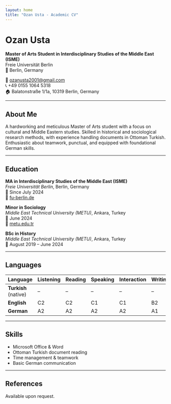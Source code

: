 ```yaml
---
layout: home
title: "Ozan Usta - Academic CV"
---
```


# Ozan Usta

**Master of Arts Student in Interdisciplinary Studies of the Middle East (ISME)**  
Freie Universität Berlin  
📍 Berlin, Germany

📧 ozanusta2001@gmail.com  
📞 +49 0155 1064 5318  
🏠 Balatonstraße 1/1a, 10319 Berlin, Germany  

---

## About Me

A hardworking and meticulous Master of Arts student with a focus on cultural and Middle Eastern studies. Skilled in historical and sociological research methods, with experience handling documents in Ottoman Turkish. Enthusiastic about teamwork, punctual, and equipped with foundational German skills.

---

## Education

**MA in Interdisciplinary Studies of the Middle East (ISME)**  
*Freie Universität Berlin*, Berlin, Germany  
📅 Since July 2024  
🔗 [fu-berlin.de](https://www.fu-berlin.de/)

**Minor in Sociology**  
*Middle East Technical University (METU)*, Ankara, Turkey  
📅 June 2024  
🔗 [metu.edu.tr](https://www.metu.edu.tr/tr)

**BSc in History**  
*Middle East Technical University (METU)*, Ankara, Turkey  
📅 August 2019 – June 2024

---

## Languages

| Language | Listening | Reading | Speaking | Interaction | Writing |
|----------|-----------|---------|----------|-------------|---------|
| **Turkish** (native) | – | – | – | – | – |
| **English** | C2 | C2 | C1 | C1 | B2 |
| **German** | A2 | A2 | A2 | A2 | A1 |

---

## Skills

- Microsoft Office & Word  
- Ottoman Turkish document reading  
- Time management & teamwork  
- Basic German communication  

---

## References

Available upon request.

